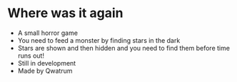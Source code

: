 # Where was it again
- A small horror game
- You need to feed a monster by finding stars in the dark
- Stars are shown and then hidden and you need to find them before time runs out!
- Still in development
- Made by Qwatrum
